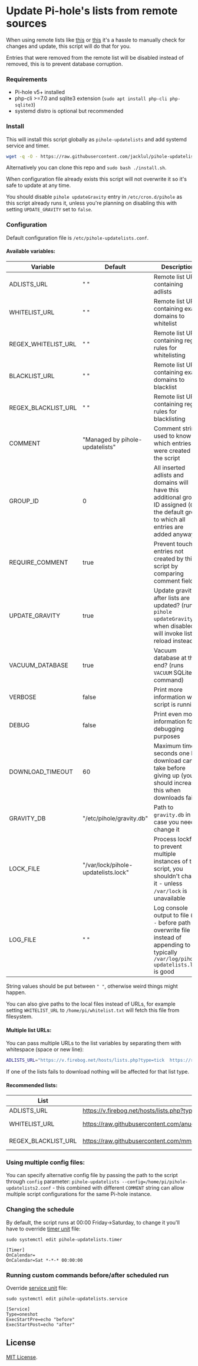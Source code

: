 # Update Pi-hole's lists from remote sources

When using remote lists like [this](https://v.firebog.net/hosts/lists.php?type=tick) or [this](https://raw.githubusercontent.com/anudeepND/whitelist/master/domains/whitelist.txt) it's a hassle to manually check for changes and update, this script will do that for you.

Entries that were removed from the remote list will be disabled instead of removed, this is to prevent database corruption.

### Requirements

- Pi-hole v5+ installed
- php-cli >=7.0 and sqlite3 extension (`sudo apt install php-cli php-sqlite3`)
- systemd distro is optional but recommended

### Install

This will install this script globally as `pihole-updatelists` and add systemd service and timer.

```bash
wget -q -O - https://raw.githubusercontent.com/jacklul/pihole-updatelists/master/install.sh | sudo bash
```

Alternatively you can clone this repo and `sudo bash ./install.sh`.

When configuration file already exists this script will not overwrite it so it's safe to update at any time.

You should disable `pihole updateGravity` entry in `/etc/cron.d/pihole` as this script already runs it, unless you're planning on disabling this with setting `UPDATE_GRAVITY` set to `false`.

### Configuration

Default configuration file is `/etc/pihole-updatelists.conf`.

#### Available variables:

| Variable | Default | Description |
|----------|---------|-------------|
| ADLISTS_URL | " " | Remote list URL containing adlists |
| WHITELIST_URL | " " | Remote list URL containing exact domains to whitelist |
| REGEX_WHITELIST_URL | " " | Remote list URL containing regex rules for whitelisting |
| BLACKLIST_URL | " " | Remote list URL containing exact domains to blacklist |
| REGEX_BLACKLIST_URL | " " | Remote list URL containing regex rules for blacklisting |
| COMMENT | "Managed by pihole-updatelists" | Comment string used to know which entries were created by the script |
| GROUP_ID | 0 | All inserted adlists and domains will have this additional group ID assigned (`0` is the default group to which all entries are added anyway) |
| REQUIRE_COMMENT | true | Prevent touching entries not created by this script by comparing comment field |
| UPDATE_GRAVITY | true | Update gravity after lists are updated? (runs `pihole updateGravity`, when disabled will invoke lists reload instead) |
| VACUUM_DATABASE | true | Vacuum database at the end? (runs `VACUUM` SQLite command) |
| VERBOSE | false | Print more information while script is running? |
| DEBUG | false | Print even more information for debugging purposes |
| DOWNLOAD_TIMEOUT | 60 | Maximum time in seconds one list download can take before giving up (you should increase this when downloads fail) | 
| GRAVITY_DB | "/etc/pihole/gravity.db" | Path to `gravity.db` in case you need to change it |
| LOCK_FILE | "/var/lock/pihole-updatelists.lock" | Process lockfile to prevent multiple instances of the script, you shouldn't change it - unless `/var/lock` is unavailable |
| LOG_FILE | " " | Log console output to file (put `-` before path to overwrite file instead of appending to it), typically `/var/log/pihole-updatelists.log` is good |

String values should be put between `" "`, otherwise weird things might happen.

You can also give paths to the local files instead of URLs, for example setting `WHITELIST_URL` to `/home/pi/whitelist.txt` will fetch this file from filesystem.

#### Multiple list URLs:

You can pass multiple URLs to the list variables by separating them with whitespace (space or new line):

```bash
ADLISTS_URL="https://v.firebog.net/hosts/lists.php?type=tick  https://raw.githubusercontent.com/you/adlists/master/my_adlists.txt"
```

If one of the lists fails to download nothing will be affected for that list type.

#### Recommended lists:

| List | URL | Description |
|----------|-------------|-------------|
| ADLISTS_URL | https://v.firebog.net/hosts/lists.php?type=tick | https://firebog.net - safe lists only |
| WHITELIST_URL | https://raw.githubusercontent.com/anudeepND/whitelist/master/domains/whitelist.txt | https://github.com/anudeepND/whitelist - commonly whitelisted |
| REGEX_BLACKLIST_URL | https://raw.githubusercontent.com/mmotti/pihole-regex/master/regex.list | https://github.com/mmotti/pihole-regex - basic regex rules |

### Using multiple config files:

You can specify alternative config file by passing the path to the script through `config` parameter: `pihole-updatelists --config=/home/pi/pihole-updatelists2.conf` - this combined with different `COMMENT` string can allow multiple script configurations for the same Pi-hole instance.

### Changing the schedule

By default, the script runs at 00:00 Friday->Saturday, to change it you'll have to override [timer unit](https://www.freedesktop.org/software/systemd/man/systemd.timer.html) file:
 
`sudo systemctl edit pihole-updatelists.timer`
```
[Timer]
OnCalendar=
OnCalendar=Sat *-*-* 00:00:00
```

### Running custom commands before/after scheduled run

Override [service unit](https://www.freedesktop.org/software/systemd/man/systemd.service.html) file:

`sudo systemctl edit pihole-updatelists.service`

```
[Service]
Type=oneshot
ExecStartPre=echo "before"
ExecStartPost=echo "after"
```

## License

[MIT License](/LICENSE).

